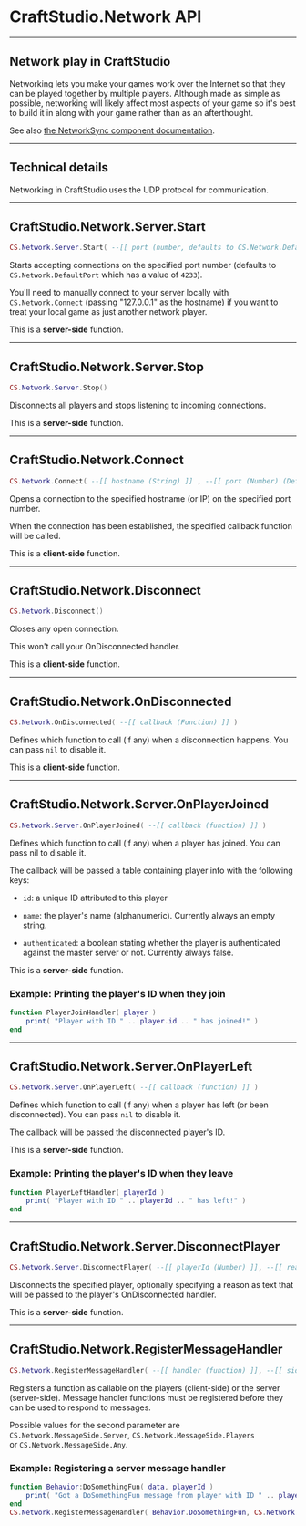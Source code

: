 # CraftStudio.Network API

----
## Network play in CraftStudio

Networking lets you make your games work over the Internet so that they can be played together by multiple players. Although made as simple as possible, networking will likely affect most aspects of your game so it's best to build it in along with your game rather than as an afterthought.

See also [the NetworkSync component documentation](NetworkSync.md).

----
## Technical details

Networking in CraftStudio uses the UDP protocol for communication.

----
## CraftStudio.Network.Server.Start
```lua
CS.Network.Server.Start( --[[ port (number, defaults to CS.Network.DefaultPort) ]] )
```

Starts accepting connections on the specified port number (defaults to ```CS.Network.DefaultPort``` which has a value of ```4233```).

You'll need to manually connect to your server locally with ```CS.Network.Connect``` (passing "127.0.0.1" as the hostname) if you want to treat your local game as just another network player.

This is a **server-side** function.

----
## CraftStudio.Network.Server.Stop
```lua
CS.Network.Server.Stop()
```

Disconnects all players and stops listening to incoming connections.

This is a **server-side** function.

----
## CraftStudio.Network.Connect
```lua
CS.Network.Connect( --[[ hostname (String) ]] , --[[ port (Number) (Default CS.Network.DefaultPort) ]], --[[ callback (Function) (Default nil) )
```

Opens a connection to the specified hostname (or IP) on the specified port number.

When the connection has been established, the specified callback function will be called.

This is a **client-side** function.

----
## CraftStudio.Network.Disconnect
```lua
CS.Network.Disconnect()
```

Closes any open connection.

This won't call your OnDisconnected handler.

This is a **client-side** function.

----
## CraftStudio.Network.OnDisconnected
```lua
CS.Network.OnDisconnected( --[[ callback (Function) ]] )
```

Defines which function to call (if any) when a disconnection happens. You can pass ```nil``` to disable it.

This is a **client-side** function.

----
## CraftStudio.Network.Server.OnPlayerJoined

```lua
CS.Network.Server.OnPlayerJoined( --[[ callback (function) ]] )
```

Defines which function to call (if any) when a player has joined. You can pass nil to disable it.

The callback will be passed a table containing player info with the following keys:

* ```id```: a unique ID attributed to this player

* ```name```: the player's name (alphanumeric). Currently always an empty string.

* ```authenticated```: a boolean stating whether the player is authenticated against the master server or not. Currently always false.

This is a **server-side** function.

### Example: **Printing the player's ID when they join**

```lua
function PlayerJoinHandler( player )
    print( "Player with ID " .. player.id .. " has joined!" )
end
```

----
## CraftStudio.Network.Server.OnPlayerLeft

```lua
CS.Network.Server.OnPlayerLeft( --[[ callback (function) ]] )
```

Defines which function to call (if any) when a player has left (or been disconnected). You can pass ```nil``` to disable it.

The callback will be passed the disconnected player's ID.

This is a **server-side** function.

### Example: **Printing the player's ID when they leave**

```lua
​function PlayerLeftHandler( playerId )
    print( "Player with ID " .. playerId .. " has left!" )
end
```

----
## CraftStudio.Network.Server.DisconnectPlayer

```lua
CS.Network.Server.DisconnectPlayer( --[[ playerId (Number) ]], --[[ reason (String) (Default "") ]] )
```

Disconnects the specified player, optionally specifying a reason as text that will be passed to the player's OnDisconnected handler.

This is a **server-side** function.

----
## CraftStudio.Network.RegisterMessageHandler

```lua
CS.Network.RegisterMessageHandler( --[[ handler (function) ]], --[[ side (CS.Network.MessageSide) ]] )
```

Registers a function as callable on the players (client-side) or the server (server-side). Message handler functions must be registered before they can be used to respond to messages.

Possible values for the second parameter are ```CS.Network.MessageSide.Server```, ```CS.Network.MessageSide.Players``` or ```CS.Network.MessageSide.Any```.

### Example: **Registering a server message handler**
```lua
​function Behavior:DoSomethingFun( data, playerId )
    print( "Got a DoSomethingFun message from player with ID " .. playerId )
end
CS.Network.RegisterMessageHandler( Behavior.DoSomethingFun, CS.Network.MessageSide.Players )
```
